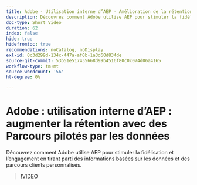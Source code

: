 ```yaml
---
title: Adobe - Utilisation interne d’AEP - Amélioration de la rétention avec les Parcours pilotés par les données
description: Découvrez comment Adobe utilise AEP pour stimuler la fidélisation et l’engagement en tirant parti des informations basées sur les données et des parcours clients personnalisés.
doc-type: Short Video
duration: 62
index: false
hide: true
hidefromtoc: true
recommendations: noCatalog, noDisplay
exl-id: 0c3d299d-134c-447a-af0b-1a3d60d834de
source-git-commit: 53b51e517435668d99b4516f80c0c074d06a4165
workflow-type: tm+mt
source-wordcount: '56'
ht-degree: 0%

---
```


# Adobe : utilisation interne d’AEP : augmenter la rétention avec des Parcours pilotés par les données

Découvrez comment Adobe utilise AEP pour stimuler la fidélisation et l’engagement en tirant parti des informations basées sur les données et des parcours clients personnalisés.

<!-- 62_S655_3442541_61_adobes-internal-use-of-aep-driving-retention-with-datadriven-journeys -->
>[!VIDEO](https://video.tv.adobe.com/v/3458264/?learn=on&enablevpops=true)

